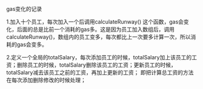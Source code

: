 gas变化的记录


1.加入十个员工，每次加入一个后调用calculateRunway() 这个函数，gas会变化，后面的总是比前一个消耗的gas多。这是因为员工加入数组后，调用calculateRunway()，数组内的员工变多，每次都比上一次要多计算一次，所以消耗的gas会变多。


2.定义一个全局的totalSalary，每次添加员工的时候，totalSalary加上该员工的工资；删除员工的时候，totalSalary删除该员工的工资；更新员工的时候，totalSalary减去该员工之前的工资，再加上更新的工资；
 即把计算总工资的方法在每次添加删除修改的时候处理；